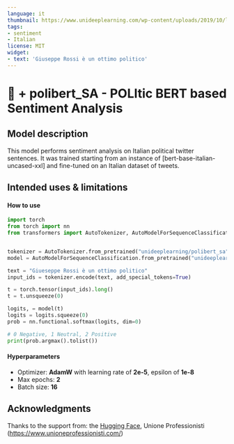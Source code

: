 ```yaml
---
language: it
thumbnail: https://www.unideeplearning.com/wp-content/uploads/2019/10/logo_unideep-2.png
tags:
- sentiment
- Italian
license: MIT
widget:
- text: 'Giuseppe Rossi è un ottimo politico'
---
```


# 🤗 + polibert_SA - POLItic BERT based Sentiment Analysis
  
## Model description  
  
This model performs sentiment analysis on Italian political twitter sentences. It was trained starting from an instance of [bert-base-italian-uncased-xxl] and fine-tuned on an Italian dataset of tweets.
  
## Intended uses & limitations  
  
#### How to use  
  
```python
import torch
from torch import nn  
from transformers import AutoTokenizer, AutoModelForSequenceClassification


tokenizer = AutoTokenizer.from_pretrained("unideeplearning/polibert_sa")
model = AutoModelForSequenceClassification.from_pretrained("unideeplearning/polibert_sa")

text = "Giueseppe Rossi è un ottimo politico"
input_ids = tokenizer.encode(text, add_special_tokens=True)

t = torch.tensor(input_ids).long()
t = t.unsqueeze(0)

logits, = model(t)
logits = logits.squeeze(0)
prob = nn.functional.softmax(logits, dim=0)

# 0 Negative, 1 Neutral, 2 Positive 
print(prob.argmax().tolist())
```  
  
#### Hyperparameters

- Optimizer: **AdamW** with learning rate of **2e-5**, epsilon of **1e-8**
- Max epochs: **2**
- Batch size: **16**

## Acknowledgments

Thanks to the support from: 
the [Hugging Face](https://huggingface.co/), Unione Professionisti (https://www.unioneprofessionisti.com/)

